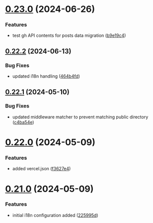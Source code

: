 # [0.23.0](https://github.com/henrynoowah/blog/compare/v0.22.2...v0.23.0) (2024-06-26)


### Features

* test gh API contents for posts data migration ([b9e19c4](https://github.com/henrynoowah/blog/commit/b9e19c4ac0f66f82ad6b8c3a60862de1163f6c60))



## [0.22.2](https://github.com/henrynoowah/blog/compare/v0.22.1...v0.22.2) (2024-06-13)


### Bug Fixes

* updated i18n handling ([464b4fd](https://github.com/henrynoowah/blog/commit/464b4fdf4cfc0ec12f910b2423c2c500d5387617))



## [0.22.1](https://github.com/henrynoowah/blog/compare/v0.22.0...v0.22.1) (2024-05-10)


### Bug Fixes

* updated middleware matcher to prevent matching public directory ([c4ba54e](https://github.com/henrynoowah/blog/commit/c4ba54ec1d891f50a81efca103bcecbd35d70b46))



# [0.22.0](https://github.com/henrynoowah/blog/compare/v0.21.0...v0.22.0) (2024-05-09)


### Features

* added vercel.json ([f3627e4](https://github.com/henrynoowah/blog/commit/f3627e4c37fe4c6af1a5c29a01a2520761704736))



# [0.21.0](https://github.com/henrynoowah/blog/compare/v0.20.0...v0.21.0) (2024-05-09)


### Features

* initial i18n configuration added ([225995d](https://github.com/henrynoowah/blog/commit/225995d2f80a6229e6ac7357763e2101fb9c5958))



